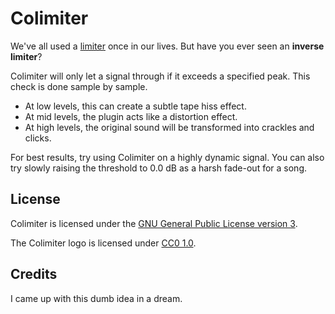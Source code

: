# Colimiter

We've all used a [limiter](https://en.wikipedia.org/wiki/Limiter) once in our lives. But have you ever seen an **inverse limiter**?

Colimiter will only let a signal through if it exceeds a specified peak. This check is done sample by sample.

- At low levels, this can create a subtle tape hiss effect. 
- At mid levels, the plugin acts like a distortion effect. 
- At high levels, the original sound will be transformed into crackles and
  clicks.

For best results, try using Colimiter on a highly dynamic signal. You can also try slowly raising the threshold to 0.0 dB as a harsh fade-out for a song.

## License

Colimiter is licensed under the [GNU General Public License version 3](https://www.gnu.org/licenses/gpl-3.0.en.html). 

The Colimiter logo is licensed under [CC0 1.0](https://creativecommons.org/publicdomain/zero/1.0/).

## Credits

I came up with this dumb idea in a dream.